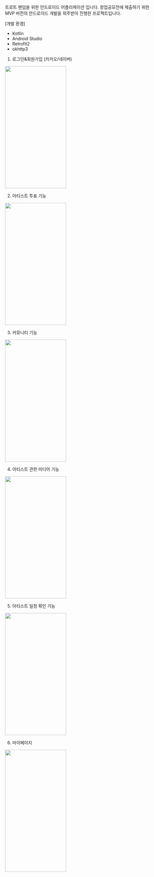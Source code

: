트로트 팬덤을 위한 안드로이드 어플리케이션 입니다.
창업공모전에 제출하기 위한 MVP 버전의 안드로이드 개발을 외주받아 진행한 프로젝트입니다.

[개발 환경]
- Kotlin
- Android Studio
- Retrofit2
- okhttp3

1. 로그인&회원가입 (카카오/네이버)

<img src="https://github.com/user-attachments/assets/676864e3-dbe5-41a7-9c71-a376ed69f5b7" width="200" height="400" />



2. 아티스트 투표 기능

<img src="https://github.com/user-attachments/assets/1d5f7e50-bf44-422c-a60f-b35e36b58599" width="200" height="400" />



3. 커뮤니티 기능

<img src="https://github.com/user-attachments/assets/ff05ca7b-1423-47fc-b8f2-b8c4b31a143a" width="200" height="400" />



4. 아티스트 관련 미디어 기능

<img src="https://github.com/user-attachments/assets/cd8d7015-0b92-4673-bc52-6f0fcb1a1ae4" width="200" height="400" />



5. 아티스트 일정 확인 기능

<img src="https://github.com/user-attachments/assets/9bcfc594-04cb-48a7-9e02-63055abe74fd" width="200" height="400" />



6. 마이페이지

<img src="https://github.com/user-attachments/assets/02c554d0-eff5-458b-868f-8654a3fee3bb" width="200" height="400" />



